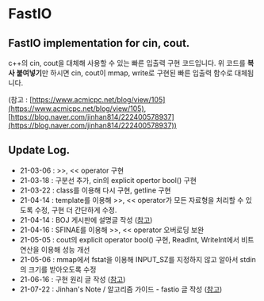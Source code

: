 # FastIO

## FastIO implementation for cin, cout.

c++의 cin, cout을 대체해 사용할 수 있는 빠른 입출력 구현 코드입니다. 위 코드를 **복사 붙여넣기**만 하시면 cin, cout이 mmap, write로 구현된 빠른 입출력 함수로 대체됩니다.

(참고 : [https://www.acmicpc.net/blog/view/105](https://www.acmicpc.net/blog/view/105), [https://blog.naver.com/jinhan814/222400578937](https://blog.naver.com/jinhan814/222400578937))

## Update Log.

* 21-03-06 : >>, << operator 구현
* 21-03-18 : 구분선 추가, cin의 explicit opertor bool() 구현
* 21-03-22 : class를 이용해 다시 구현, getline 구현
* 21-04-14 : template를 이용해 >>, << operator가 모든 자료형을 처리할 수 있도록 수정, 구현 더 간단하게 수정.
* 21-04-14 : BOJ 게시판에 설명글 작성 ([참고](https://www.acmicpc.net/blog/view/105))
* 21-04-16 : SFINAE를 이용해 >>, << operator 오버로딩 보완
* 21-05-05 : cout의 explicit operator bool() 구현, ReadInt, WriteInt에서 비트 연산을 이용해 성능 개선
* 21-05-06 : mmap에서 fstat을 이용해 INPUT_SZ를 지정하지 않고 알아서 stdin의 크기를 받아오도록 수정
* 21-06-16 : 구현 원리 글 작성 ([참고](https://blog.naver.com/jinhan814/222400578937))
* 21-07-22 : Jinhan's Note / 알고리즘 가이드 - fastio 글 작성 ([참고](https://blog.naver.com/jinhan814/222440944366))
